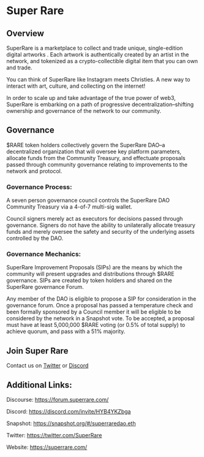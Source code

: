 # Super Rare 
## Overview
SuperRare is a marketplace to collect and trade unique, single-edition digital artworks . Each artwork is authentically created by an artist in the network, and tokenized as a crypto-collectible digital item that you can own and trade.

You can think of SuperRare like Instagram meets Christies. A new way to interact with art, culture, and collecting on the internet!

In order to scale up and take advantage of the true power of web3, SuperRare is embarking on a path of progressive decentralization–shifting ownership and governance of the network to our community.

## Governance
$RARE token holders collectively govern the SuperRare DAO–a decentralized organization that will oversee key platform parameters, allocate funds from the Community Treasury, and effectuate proposals passed through community governance relating to improvements to the network and protocol.

### Governance Process:

A seven person governance council controls the SuperRare DAO Community Treasury via a 4-of-7 multi-sig wallet.

Council signers merely act as executors for decisions passed through governance. Signers do not have the ability to unilaterally allocate treasury funds and merely oversee the safety and security of the underlying assets controlled by the DAO.

### Governance Mechanics:

SuperRare Improvement Proposals (SIPs) are the means by which the community will present upgrades and distributions through $RARE governance. SIPs are created by token holders and shared on the SuperRare governance Forum.

Any member of the DAO is eligible to propose a SIP for consideration in the governance forum. Once a proposal has passed a temperature check and been formally sponsored by a Council member it will be eligible to be considered by the network in a Snapshot vote. To be accepted, a proposal must have at least 5,000,000 $RARE voting (or 0.5% of total supply) to achieve quorum, and pass with a 51% majority.


## Join Super Rare 
Contact us on [Twitter](https://twitter.com/SuperRare) or [Discord](https://discord.com/invite/HYB4YKZbga)

## Additional Links:

Discourse: https://forum.superrare.com/

Discord: https://discord.com/invite/HYB4YKZbga

Snapshot: https://snapshot.org/#/superraredao.eth

Twitter: https://twitter.com/SuperRare

Website: https://superrare.com/
